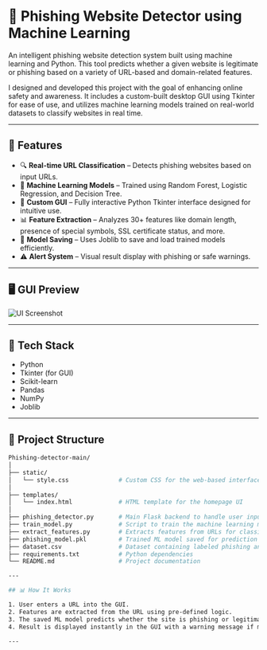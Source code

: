 # 🔐 Phishing Website Detector using Machine Learning

An intelligent phishing website detection system built using machine learning and Python. This tool predicts whether a given website is legitimate or phishing based on a variety of URL-based and domain-related features.

I designed and developed this project with the goal of enhancing online safety and awareness. It includes a custom-built desktop GUI using Tkinter for ease of use, and utilizes machine learning models trained on real-world datasets to classify websites in real time.

---

## 🚀 Features

- 🔍 **Real-time URL Classification** – Detects phishing websites based on input URLs.
- 🧠 **Machine Learning Models** – Trained using Random Forest, Logistic Regression, and Decision Tree.
- 🎨 **Custom GUI** – Fully interactive Python Tkinter interface designed for intuitive use.
- 📊 **Feature Extraction** – Analyzes 30+ features like domain length, presence of special symbols, SSL certificate status, and more.
- 💾 **Model Saving** – Uses Joblib to save and load trained models efficiently.
- ⚠️ **Alert System** – Visual result display with phishing or safe warnings.

---

## 🖥️ GUI Preview

![UI Screenshot](path_to_your_ui_image.png) <!-- Replace with actual screenshot path -->

---

## 🧰 Tech Stack

- Python  
- Tkinter (for GUI)  
- Scikit-learn  
- Pandas  
- NumPy  
- Joblib

---

## 📁 Project Structure

```bash
Phishing-detector-main/
│
├── static/
│   └── style.css              # Custom CSS for the web-based interface
│
├── templates/
│   └── index.html             # HTML template for the homepage UI
│
├── phishing_detector.py       # Main Flask backend to handle user input and predictions
├── train_model.py             # Script to train the machine learning model
├── extract_features.py        # Extracts features from URLs for classification
├── phishing_model.pkl         # Trained ML model saved for prediction
├── dataset.csv                # Dataset containing labeled phishing and legitimate URLs
├── requirements.txt           # Python dependencies
└── README.md                  # Project documentation

---

## 📊 How It Works

1. User enters a URL into the GUI.
2. Features are extracted from the URL using pre-defined logic.
3. The saved ML model predicts whether the site is phishing or legitimate.
4. Result is displayed instantly in the GUI with a warning message if malicious.

---


